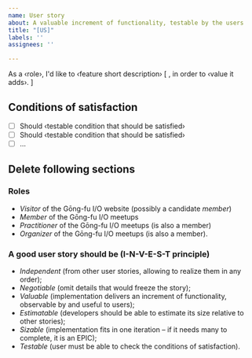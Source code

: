 ```yaml
---
name: User story
about: A valuable increment of functionality, testable by the users
title: "[US]"
labels: ''
assignees: ''

---
```


As a ‹role›, I'd like to ‹feature short description› [ , in order to ‹value it adds›. ]

## Conditions of satisfaction

- [ ] Should ‹testable condition that should be satisfied›
- [ ] Should ‹testable condition that should be satisfied›
- [ ] …

## Delete following sections

### Roles

* _Visitor_ of the Gōng-fu I/O website (possibly a candidate _member_)
* _Member_ of the Gōng-fu I/O meetups
* _Practitioner_ of the Gōng-fu I/O meetups (is also a member)
* _Organizer_ of the Gōng-fu I/O meetups (is also a member).

### A good user story should be (I-N-V-E-S-T principle)

* _Independent_ (from other user stories, allowing to realize them in any order);
* _Negotiable_ (omit details that would freeze the story);
* _Valuable_ (implementation delivers an increment of functionality, observable by and useful to users);
* _Estimatable_ (developers should be able to estimate its size relative to other stories);
* _Sizable_ (implementation fits in one iteration – if it needs many to complete, it is an EPIC);
* _Testable_ (user must be able to check the conditions of satisfaction).
